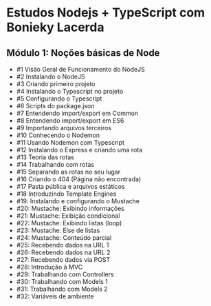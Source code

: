 <h1>Estudos Nodejs + TypeScript com Bonieky Lacerda</h1>
 
<h2>Módulo 1: Noções básicas de Node</h2>
<ul>
  <li>#1 Visão Geral de Funcionamento do NodeJS</li>
  <li>#2 Instalando o NodeJS</li>
  <li>#3 Criando primeiro projeto</li>
  <li>#4 Instalando o Typescript no projeto</li>
  <li>#5 Configurando o Typescript</li>
  <li>#6 Scripts do package.json</li>
  <li>#7 Entendendo import/export em Common</li>
  <li>#8 Entendendo import/export em ES6</li>
  <li>#9 Importando arquivos terceiros</li>
  <li>#10 Conhecendo o Nodemon</li>
  <li>#11 Usando Nodemon com Typescript</li>
  <li>#12 Instalando o Express e criando uma rota</li>
  <li>#13 Teoria das rotas</li>
  <li>#14 Trabalhando com rotas</li>
  <li>#15 Separando as rotas no seu lugar</li>
  <li>#16 Criando o 404 (Página não encontrada)</li>
  <li>#17 Pasta pública e arquivos estáticos</li>
  <li>#18 Introduzindo Template Engines</li>
  <li>#19: Instalando e configurando o Mustache</li>
  <li>#20: Mustache: Exibindo informações</li>
  <li>#21: Mustache: Exibição condicional</li>
  <li>#22: Mustache: Exibindo listas (loop)</li>
  <li>#23: Mustache: Else de listas</li>
  <li>#24: Mustache: Conteúdo parcial</li>
  <li>#25: Recebendo dados na URL 1</li>
  <li>#26: Recebendo dados na URL 2</li>
  <li>#27: Recebendo dados via POST</li>
  <li>#28: Introdução à MVC</li>
  <li>#29: Trabalhando com Controllers</li>
  <li>#30: Trabalhando com Models 1</li>
  <li>#31: Trabalhando com Models 2</li>
  <li>#32: Variáveis de ambiente</li>

</ul>
